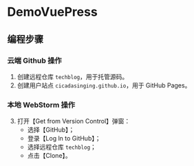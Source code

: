 # DemoVuePress

## 编程步骤

### 云端 Github 操作

1. 创建远程仓库 `techblog`，用于托管源码。
2. 创建用户站点 `cicadasinging.github.io`，用于 GitHub Pages。

### 本地 WebStorm 操作

3. 打开【Get from Version Control】弹窗：
   - 选择【GitHub】；
   - 登录【Log ln to GitHub】；
   - 选择远程仓库 `techblog`；
   - 点击【Clone】。


